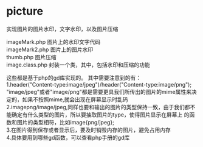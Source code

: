 # picture
实现图片的图片水印，文字水印，以及图片压缩

imageMark.php   图片上的水印文字代码<br>
imageMark2.php  图片上的图片水印<br>
thumb.php       图片压缩<br>
image.class.php 封装一个类，其中，包括水印和压缩的功能<br>

这些都是基于php的gd库实现的。
其中需要注意到的有：<br>
1.header("Content-type:image/jpeg")/header("Content-type:image/png");<br>
  "image/jpeg"或者"image/png"都是需要更具我们所传出的图片的mime属性来决定的，如果不按照mime,就会出现在屏幕显示时乱码<br>
2.imagepng/image/jpeg,同样也要和输出的图片的类型保持一致，由于我们都不能确定有什么类型的图片，所以要抽取图片的type，使得图片显示在屏幕上  的函数和图片的类型相符，比如image{png/jpeg};<br>
3.在图片得到保存或者显示后，要及时销毁内存的图片，避免占用内存<br>
4.具体要用到哪些gd函数，可以查看php手册的gd库
